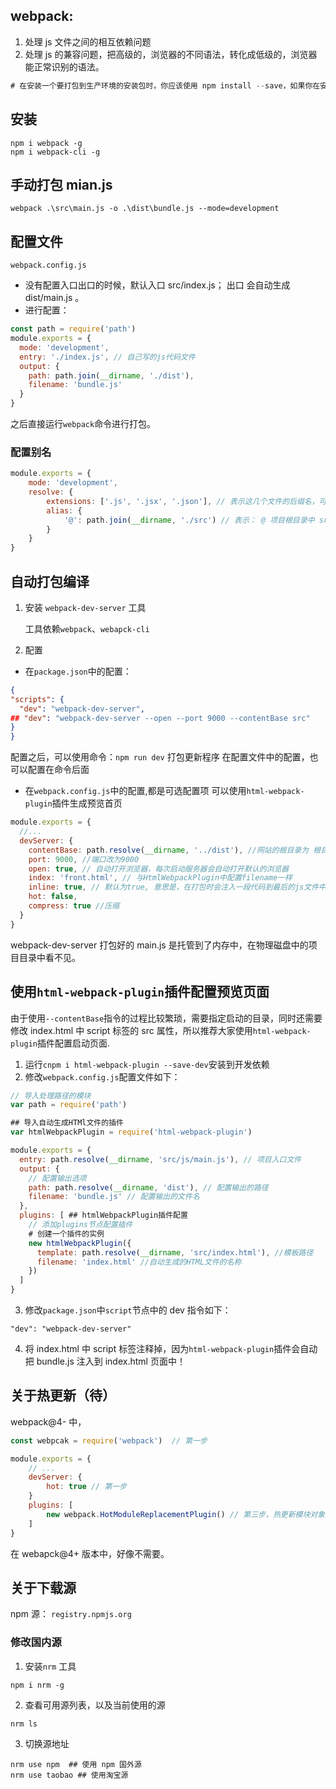 ## webpack:

1. 处理 js 文件之间的相互依赖问题
2. 处理 js 的兼容问题，把高级的，浏览器的不同语法，转化成低级的，浏览器能正常识别的语法。

```js
# 在安装一个要打包到生产环境的安装包时，你应该使用 npm install --save，如果你在安装一个用于开发环境的安装包（例如，linter, 测试库等），你应该使用 npm install --save-dev。请在 npm 文档 中查找更多信息。
```

## 安装

```shell
npm i webpack -g
npm i webpack-cli -g
```

## 手动打包 mian.js

```shell
webpack .\src\main.js -o .\dist\bundle.js --mode=development
```

## 配置文件

`webpack.config.js`

- 没有配置入口出口的时候，默认入口 src/index.js； 出口 会自动生成 dist/main.js 。
- 进行配置：

```js
const path = require('path')
module.exports = {
  mode: 'development',
  entry: './index.js', // 自己写的js代码文件
  output: {
    path: path.join(__dirname, './dist'),
    filename: 'bundle.js'
  }
}
```

之后直接运行`webpack`命令进行打包。

### 配置别名

```js
module.exports = {
    mode: 'development',
    resolve: {
        extensions: ['.js', '.jsx', '.json'], // 表示这几个文件的后缀名，可以省略不写
        alias: {
            '@': path.join(__dirname, './src') // 表示： @ 项目根目录中 src 这一层路径
        }
    }
}
```



## 自动打包编译

1. 安装 `webpack-dev-server` 工具

   工具依赖`webpack`、`webapck-cli`

2. 配置

- 在`package.json`中的配置：

```json
{
"scripts": {
  "dev": "webpack-dev-server",
## "dev": "webpack-dev-server --open --port 9000 --contentBase src"
}
}
```

配置之后，可以使用命令：`npm run dev` 打包更新程序
在配置文件中的配置，也可以配置在命令后面

- 在`webpack.config.js`中的配置,都是可选配置项
  可以使用`html-webpack-plugin`插件生成预览首页

```js
module.exports = {
  //...
  devServer: {
    contentBase: path.resolve(__dirname, '../dist'), //网站的根目录为 根目录/dist，这个路径一般与output.path一致，因为html插件生成的html5页面是放在output.path这个目录下.设置完之后，展示的就是内存中生成的新的预览页面，不在直接展示src里面的 index页面（issue： 是不是启动热更新之后，才会使用dist最为展示根目录，没有配置的时候，仍然是采用上面配置的 src/index.html）
    port: 9000, //端口改为9000
    open: true, // 自动打开浏览器，每次启动服务器会自动打开默认的浏览器
    index: 'front.html', // 与HtmlWebpackPlugin中配置filename一样
    inline: true, // 默认为true, 意思是，在打包时会注入一段代码到最后的js文件中，用来监视页面的改动而自动刷新页面,当为false时，网页自动刷新的模式是iframe，也就是将模板页放在一个frame中
    hot: false,
    compress: true //压缩
  }
}
```

webpack-dev-server 打包好的 main.js 是托管到了内存中，在物理磁盘中的项目目录中看不见。

##  使用`html-webpack-plugin`插件配置预览页面

由于使用`--contentBase`指令的过程比较繁琐，需要指定启动的目录，同时还需要修改 index.html 中 script 标签的 src 属性，所以推荐大家使用`html-webpack-plugin`插件配置启动页面.

1. 运行`cnpm i html-webpack-plugin --save-dev`安装到开发依赖
2. 修改`webpack.config.js`配置文件如下：

```js
// 导入处理路径的模块
var path = require('path')

## 导入自动生成HTMl文件的插件
var htmlWebpackPlugin = require('html-webpack-plugin')

module.exports = {
  entry: path.resolve(__dirname, 'src/js/main.js'), // 项目入口文件
  output: {
    // 配置输出选项
    path: path.resolve(__dirname, 'dist'), // 配置输出的路径
    filename: 'bundle.js' // 配置输出的文件名
  },
  plugins: [ ## htmlWebpackPlugin插件配置
    // 添加plugins节点配置插件
    # 创建一个插件的实例
    new htmlWebpackPlugin({
      template: path.resolve(__dirname, 'src/index.html'), //模板路径
      filename: 'index.html' //自动生成的HTML文件的名称
    })
  ]
}
```

3. 修改`package.json`中`script`节点中的 dev 指令如下：

```shell
"dev": "webpack-dev-server"
```

4. 将 index.html 中 script 标签注释掉，因为`html-webpack-plugin`插件会自动把 bundle.js 注入到 index.html 页面中！

## 关于热更新（待）

webpack@4- 中，

```js
const webpcak = require('webpack')  // 第一步

module.exports = {
	// ...
	devServer: {
		hot: true // 第一步
	}
	plugins: [
		new webpack.HotModuleReplacementPlugin() // 第三步，热更新模块对象
	]
}
```

在 webapck@4+ 版本中，好像不需要。

## 关于下载源

npm 源： `registry.npmjs.org`

### 修改国内源

1. 安装`nrm` 工具

```shell
npm i nrm -g
```

2. 查看可用源列表，以及当前使用的源

```shell
nrm ls
```

3. 切换源地址

```shell
nrm use npm  ## 使用 npm 国外源
nrm use taobao ## 使用淘宝源
```
